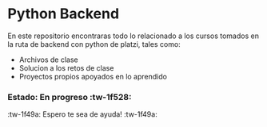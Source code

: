 # Python Backend
En este repositorio encontraras todo lo relacionado a los cursos tomados en la ruta de backend con python de platzi, tales como:
- Archivos de clase
- Solucion a los retos de clase
- Proyectos propios apoyados en lo aprendido

### Estado: En progreso :tw-1f528: 

:tw-1f49a: Espero te sea de ayuda! :tw-1f49a: